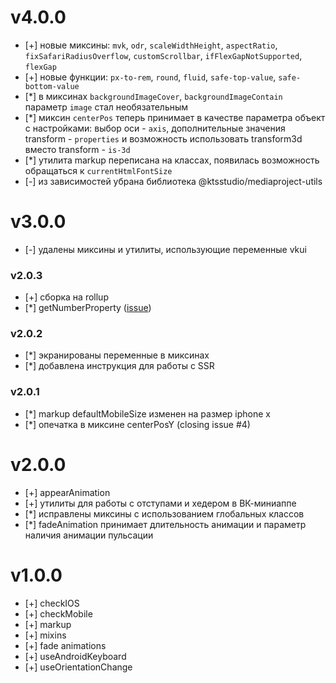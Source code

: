 # v4.0.0
- [+] новые миксины: `mvk`, `odr`, `scaleWidthHeight`, `aspectRatio`, `fixSafariRadiusOverflow`, `customScrollbar`, `ifFlexGapNotSupported`, `flexGap`
- [+] новые функции: `px-to-rem`, `round`, `fluid`, `safe-top-value`, `safe-bottom-value`
- [*] в миксинах `backgroundImageCover`, `backgroundImageContain` параметр `image` стал необязательным
- [*] миксин `centerPos` теперь принимает в качестве параметра объект с настройками: выбор оси - `axis`, дополнительные значения transform - `properties` и возможность использовать transform3d вместо transform - `is-3d`
- [*] утилита markup переписана на классах, появилась возможность обращаться к `currentHtmlFontSize`
- [-] из зависимостей убрана библиотека @ktsstudio/mediaproject-utils

# v3.0.0
- [-] удалены миксины и утилиты, использующие переменные vkui

### v2.0.3
- [+] сборка на rollup
- [*] getNumberProperty ([issue](https://github.com/ktsstudio/mediaproject-style/issues/5))

### v2.0.2
- [*] экранированы переменные в миксинах
- [*] добавлена инструкция для работы с SSR

### v2.0.1
- [*] markup defaultMobileSize изменен на размер iphone x
- [*] опечатка в миксине centerPosY (closing issue #4)

# v2.0.0
- [+] appearAnimation
- [+] утилиты для работы с отступами и хедером в ВК-миниаппе
- [*] исправлены миксины с использованием глобальных классов
- [*] fadeAnimation принимает длительность анимации и параметр наличия анимации пульсации

# v1.0.0
- [+] checkIOS
- [+] checkMobile
- [+] markup
- [+] mixins
- [+] fade animations
- [+] useAndroidKeyboard
- [+] useOrientationChange
